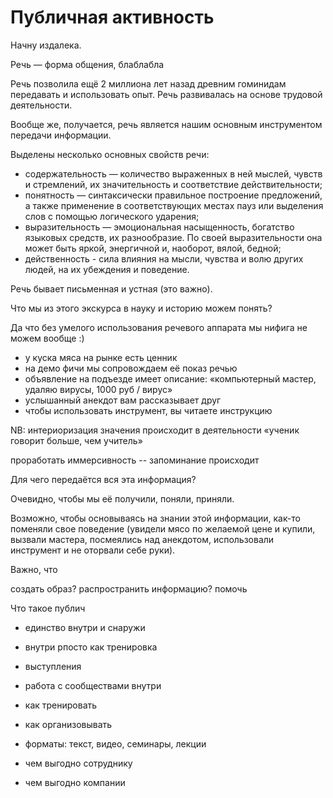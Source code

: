 # Публичная активность

Начну издалека.

Речь — форма общения, блаблабла

Речь позволила ещё 2 миллиона лет назад древним гоминидам передавать и использовать опыт. Речь развивалась на основе трудовой деятельности.

Вообще же, получается, речь является нашим основным инструментом передачи информации.

Выделены несколько основных свойств речи:
- содержательность — количество выраженных в ней мыслей, чувств и стремлений, их значительность и соответствие действительности;
- понятность — синтаксически правильное построение предложений, а также применение в соответствующих местах пауз или выделения слов с помощью логического ударения;
- выразительность — эмоциональная насыщенность, богатство языковых средств, их разнообразие. По своей выразительности она может быть яркой, энергичной и, наоборот, вялой, бедной;
- действенность - сила влияния на мысли, чувства и волю других людей, на их убеждения и поведение.

Речь бывает письменная и устная (это важно).

Что мы из этого экскурса в науку и историю можем понять?

Да что без умелого использования речевого аппарата мы нифига не можем вообще :)





- у куска мяса на рынке есть ценник
- на демо фичи мы сопровождаем её показ речью
- объявление на подъезде имеет описание: «компьютерный мастер, удаляю вирусы, 1000 руб / вирус»
- услышанный анекдот вам рассказывает друг
- чтобы использовать инструмент, вы читаете инструкцию


NB: интериоризация значения происходит в деятельности
«ученик говорит больше, чем учитель»

проработать иммерсивность -- запоминание происходит

Для чего передаётся вся эта информация?

Очевидно, чтобы мы её получили, поняли, приняли.

Возможно, чтобы основываясь на знании этой информации, как-то поменяли свое поведение (увидели мясо по желаемой цене и купили, вызвали мастера, посмеялись над анекдотом, использовали инструмент и не оторвали себе руки).

Важно, что 

создать образ?
распространить информацию?
помочь



Что такое публич

- единство внутри и снаружи
- внутри рпосто как тренировка


- выступления
- работа с сообществами внутри
- как тренировать
- как организовывать
- форматы: текст, видео, семинары, лекции

- чем выгодно сотруднику
- чем выгодно компании



